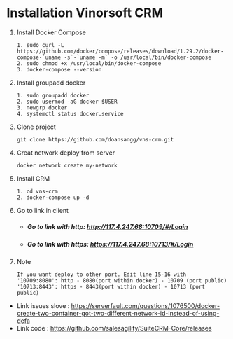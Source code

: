 # Installation Vinorsoft CRM
1. Install Docker Compose
    ```
    1. sudo curl -L https://github.com/docker/compose/releases/download/1.29.2/docker-compose-`uname -s`-`uname -m` -o /usr/local/bin/docker-compose
    2. sudo chmod +x /usr/local/bin/docker-compose
    3. docker-compose --version
    ```
2. Install groupadd docker
    ```
    1. sudo groupadd docker
    2. sudo usermod -aG docker $USER
    3. newgrp docker 
    4. systemctl status docker.service
    ```
3. Clone project
    ```
    git clone https://github.com/doansangg/vns-crm.git
    ```
4. Creat network deploy from server
    ```
    docker network create my-network
    ```
5. Install CRM
    ```
    1. cd vns-crm
    2. docker-compose up -d
    ```
6. Go to link in client
    * ##### Go to link with http: http://117.4.247.68:10709/#/Login
    * ##### Go to link with https: https://117.4.247.68:10713/#/Login
7. Note
    ```
    If you want deploy to other port. Edit line 15-16 with
    '10709:8080': http - 8080(port within docker) - 10709 (port public) 
    '10713:8443': https - 8443(port within docker) - 10713 (port public)
    ```

* Link issues slove : https://serverfault.com/questions/1076500/docker-create-two-container-got-two-different-network-id-instead-of-using-defa
* Link code : https://github.com/salesagility/SuiteCRM-Core/releases
